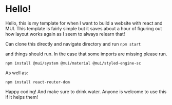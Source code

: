 # Hello! 
Hello, this is my template for when I want to build a website with react and MUI. This template is fairly simple but it saves about a hour of figuring out how layout works again as I seem to always relearn that! 

Can clone this directly and navigate directory and run ```npm start```

and things should run. In the case that some imports are missing please run.
```
npm install @mui/system @mui/material @mui/styled-engine-sc
```
As well as: 
```
npm install react-router-dom
```
Happy coding! And make sure to drink water. Anyone is welcome to use this if it helps them!

